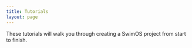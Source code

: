```yaml
---
title: Tutorials
layout: page
---
```


These tutorials will walk you through creating a SwimOS project from start to finish.